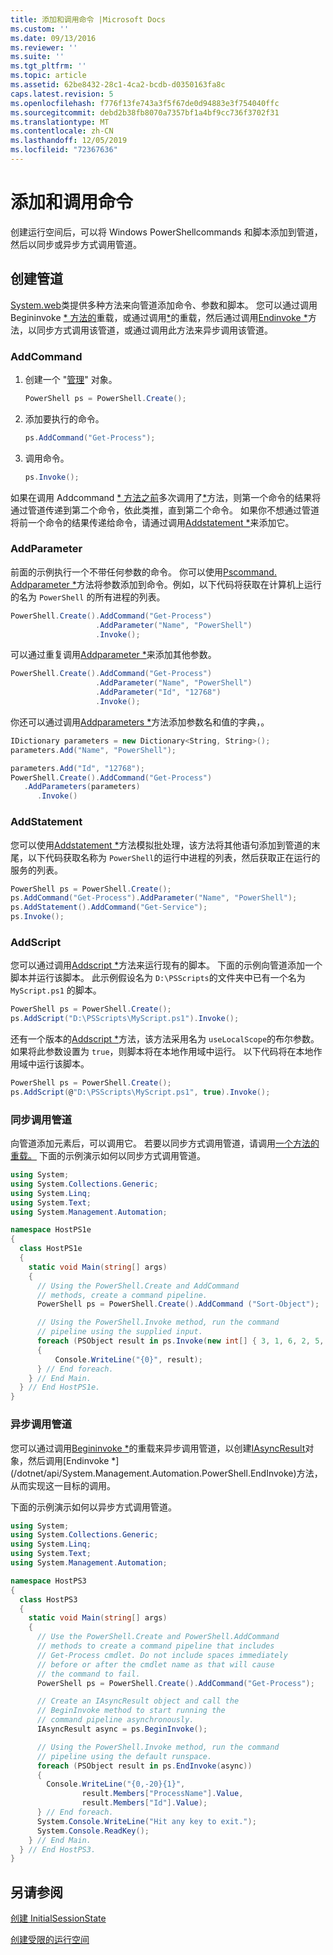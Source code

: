 ```yaml
---
title: 添加和调用命令 |Microsoft Docs
ms.custom: ''
ms.date: 09/13/2016
ms.reviewer: ''
ms.suite: ''
ms.tgt_pltfrm: ''
ms.topic: article
ms.assetid: 62be8432-28c1-4ca2-bcdb-d0350163fa8c
caps.latest.revision: 5
ms.openlocfilehash: f776f13fe743a3f5f67de0d94883e3f754040ffc
ms.sourcegitcommit: debd2b38fb8070a7357bf1a4bf9cc736f3702f31
ms.translationtype: MT
ms.contentlocale: zh-CN
ms.lasthandoff: 12/05/2019
ms.locfileid: "72367636"
---
```

# <a name="adding-and-invoking-commands"></a>添加和调用命令

创建运行空间后，可以将 Windows PowerShellcommands 和脚本添加到管道，然后以同步或异步方式调用管道。

## <a name="creating-a-pipeline"></a>创建管道

 [System.web](/dotnet/api/system.management.automation.powershell)类提供多种方法来向管道添加命令、参数和脚本。 您可以通过调用 Begininvoke [* 方法的](/dotnet/api/System.Management.Automation.PowerShell.Invoke)重载，或通过调用[*](/dotnet/api/System.Management.Automation.PowerShell.BeginInvoke)的重载，然后通过调用[Endinvoke *](/dotnet/api/System.Management.Automation.PowerShell.EndInvoke)方法，以同步方式调用该管道，或通过调用此方法来异步调用该管道。

### <a name="addcommand"></a>AddCommand

1. 创建一个 "[管理](/dotnet/api/system.management.automation.powershell)" 对象。

   ```csharp
   PowerShell ps = PowerShell.Create();
   ```

2. 添加要执行的命令。

   ```csharp
   ps.AddCommand("Get-Process");
   ```

3. 调用命令。

   ```csharp
   ps.Invoke();
   ```

 如果在调用 Addcommand [* 方法之前](/dotnet/api/System.Management.Automation.PowerShell.Invoke)多次调用了[*](/dotnet/api/System.Management.Automation.PowerShell.AddCommand)方法，则第一个命令的结果将通过管道传递到第二个命令，依此类推，直到第二个命令。 如果你不想通过管道将前一个命令的结果传递给命令，请通过调用[Addstatement *](/dotnet/api/System.Management.Automation.PowerShell.AddStatement)来添加它。

### <a name="addparameter"></a>AddParameter

 前面的示例执行一个不带任何参数的命令。 你可以使用[Pscommand. Addparameter *](/dotnet/api/System.Management.Automation.PSCommand.AddParameter)方法将参数添加到命令。例如，以下代码将获取在计算机上运行的名为 `PowerShell` 的所有进程的列表。

```csharp
PowerShell.Create().AddCommand("Get-Process")
                   .AddParameter("Name", "PowerShell")
                   .Invoke();
```

 可以通过重复调用[Addparameter *](/dotnet/api/System.Management.Automation.PSCommand.AddParameter)来添加其他参数。

```csharp
PowerShell.Create().AddCommand("Get-Process")
                   .AddParameter("Name", "PowerShell")
                   .AddParameter("Id", "12768")
                   .Invoke();
```

 你还可以通过调用[Addparameters *](/dotnet/api/System.Management.Automation.PowerShell.AddParameters)方法添加参数名和值的字典，。

```csharp
IDictionary parameters = new Dictionary<String, String>();
parameters.Add("Name", "PowerShell");

parameters.Add("Id", "12768");
PowerShell.Create().AddCommand("Get-Process")
   .AddParameters(parameters)
      .Invoke()

```

### <a name="addstatement"></a>AddStatement

 您可以使用[Addstatement *](/dotnet/api/System.Management.Automation.PowerShell.AddStatement)方法模拟批处理，该方法将其他语句添加到管道的末尾，以下代码获取名称为 `PowerShell`的运行中进程的列表，然后获取正在运行的服务的列表。

```csharp
PowerShell ps = PowerShell.Create();
ps.AddCommand("Get-Process").AddParameter("Name", "PowerShell");
ps.AddStatement().AddCommand("Get-Service");
ps.Invoke();
```

### <a name="addscript"></a>AddScript

 您可以通过调用[Addscript *](/dotnet/api/System.Management.Automation.PowerShell.AddScript)方法来运行现有的脚本。 下面的示例向管道添加一个脚本并运行该脚本。 此示例假设名为 `D:\PSScripts`的文件夹中已有一个名为 `MyScript.ps1` 的脚本。

```csharp
PowerShell ps = PowerShell.Create();
ps.AddScript("D:\PSScripts\MyScript.ps1").Invoke();
```

 还有一个版本的[Addscript *](/dotnet/api/System.Management.Automation.PowerShell.AddScript)方法，该方法采用名为 `useLocalScope`的布尔参数。 如果将此参数设置为 `true`，则脚本将在本地作用域中运行。 以下代码将在本地作用域中运行该脚本。

```csharp
PowerShell ps = PowerShell.Create();
ps.AddScript(@"D:\PSScripts\MyScript.ps1", true).Invoke();
```

### <a name="invoking-a-pipeline-synchronously"></a>同步调用管道

 向管道添加元素后，可以调用它。 若要以同步方式调用管道，请调用[一个方法的重载。](/dotnet/api/System.Management.Automation.PowerShell.Invoke) 下面的示例演示如何以同步方式调用管道。

```csharp
using System;
using System.Collections.Generic;
using System.Linq;
using System.Text;
using System.Management.Automation;

namespace HostPS1e
{
  class HostPS1e
  {
    static void Main(string[] args)
    {
      // Using the PowerShell.Create and AddCommand
      // methods, create a command pipeline.
      PowerShell ps = PowerShell.Create().AddCommand ("Sort-Object");

      // Using the PowerShell.Invoke method, run the command
      // pipeline using the supplied input.
      foreach (PSObject result in ps.Invoke(new int[] { 3, 1, 6, 2, 5, 4 }))
      {
          Console.WriteLine("{0}", result);
      } // End foreach.
    } // End Main.
  } // End HostPS1e.
}
```

### <a name="invoking-a-pipeline-asynchronously"></a>异步调用管道

 您可以通过调用[Begininvoke *](/dotnet/api/System.Management.Automation.PowerShell.BeginInvoke)的重载来异步调用管道，以创建[IAsyncResult](https://msdn.microsoft.com/library/system.iasyncresult\(v=vs.110\).aspx)对象，然后调用[Endinvoke *](/dotnet/api/System.Management.Automation.PowerShell.EndInvoke)方法，从而实现这一目标的调用。

 下面的示例演示如何以异步方式调用管道。

```csharp
using System;
using System.Collections.Generic;
using System.Linq;
using System.Text;
using System.Management.Automation;

namespace HostPS3
{
  class HostPS3
  {
    static void Main(string[] args)
    {
      // Use the PowerShell.Create and PowerShell.AddCommand
      // methods to create a command pipeline that includes
      // Get-Process cmdlet. Do not include spaces immediately
      // before or after the cmdlet name as that will cause
      // the command to fail.
      PowerShell ps = PowerShell.Create().AddCommand("Get-Process");

      // Create an IAsyncResult object and call the
      // BeginInvoke method to start running the
      // command pipeline asynchronously.
      IAsyncResult async = ps.BeginInvoke();

      // Using the PowerShell.Invoke method, run the command
      // pipeline using the default runspace.
      foreach (PSObject result in ps.EndInvoke(async))
      {
        Console.WriteLine("{0,-20}{1}",
                result.Members["ProcessName"].Value,
                result.Members["Id"].Value);
      } // End foreach.
      System.Console.WriteLine("Hit any key to exit.");
      System.Console.ReadKey();
    } // End Main.
  } // End HostPS3.
}
```

## <a name="see-also"></a>另请参阅

 [创建 InitialSessionState](./creating-an-initialsessionstate.md)

 [创建受限的运行空间](./creating-a-constrained-runspace.md)

